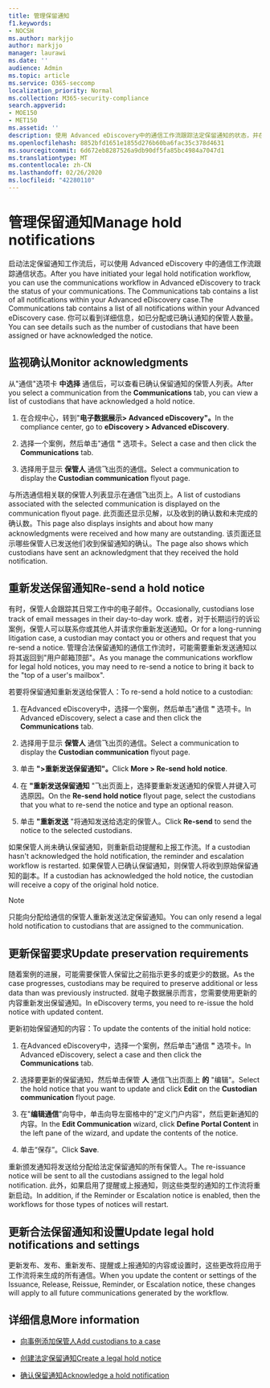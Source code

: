 ```yaml
---
title: 管理保留通知
f1.keywords:
- NOCSH
ms.author: markjjo
author: markjjo
manager: laurawi
ms.date: ''
audience: Admin
ms.topic: article
ms.service: O365-seccomp
localization_priority: Normal
ms.collection: M365-security-compliance
search.appverid:
- MOE150
- MET150
ms.assetid: ''
description: 使用 Advanced eDiscovery中的通信工作流跟踪法定保留通知的状态，并在必要时进行更新和重新发送。
ms.openlocfilehash: 8852bfd1651e1855d276b60ba6fac35c378d4631
ms.sourcegitcommit: 6d672eb8287526a9db90df5fa85bc4984a7047d1
ms.translationtype: MT
ms.contentlocale: zh-CN
ms.lasthandoff: 02/26/2020
ms.locfileid: "42280110"
---
```

# <a name="manage-hold-notifications"></a><span data-ttu-id="79b90-103">管理保留通知</span><span class="sxs-lookup"><span data-stu-id="79b90-103">Manage hold notifications</span></span>

<span data-ttu-id="79b90-104">启动法定保留通知工作流后，可以使用 Advanced eDiscovery 中的通信工作流跟踪通信状态。</span><span class="sxs-lookup"><span data-stu-id="79b90-104">After you have initiated your legal hold notification workflow, you can use the communications workflow in Advanced eDiscovery to track the status of your communications.</span></span> <span data-ttu-id="79b90-105">The Communications tab contains a list of all notifications within your Advanced eDiscovery case.</span><span class="sxs-lookup"><span data-stu-id="79b90-105">The Communications tab contains a list of all notifications within your Advanced eDiscovery case.</span></span> <span data-ttu-id="79b90-106">你可以看到详细信息，如已分配或已确认通知的保管人数量。</span><span class="sxs-lookup"><span data-stu-id="79b90-106">You can see details such as the number of custodians that have been assigned or have acknowledged the notice.</span></span>

## <a name="monitor-acknowledgments"></a><span data-ttu-id="79b90-107">监视确认</span><span class="sxs-lookup"><span data-stu-id="79b90-107">Monitor acknowledgments</span></span>

<span data-ttu-id="79b90-108">从"通信"选项卡 **中选择** 通信后，可以查看已确认保留通知的保管人列表。</span><span class="sxs-lookup"><span data-stu-id="79b90-108">After you select a communication from the **Communications** tab, you can view a list of custodians that have acknowledged a hold notice.</span></span> 

1. <span data-ttu-id="79b90-109">在合规中心，转到"**电子数据展示> Advanced eDiscovery"。**</span><span class="sxs-lookup"><span data-stu-id="79b90-109">In the compliance center, go to **eDiscovery > Advanced eDiscovery**.</span></span>

2. <span data-ttu-id="79b90-110">选择一个案例，然后单击"通信 **"** 选项卡。</span><span class="sxs-lookup"><span data-stu-id="79b90-110">Select a case and then click the **Communications** tab.</span></span>

3. <span data-ttu-id="79b90-111">选择用于显示 **保管人** 通信飞出页的通信。</span><span class="sxs-lookup"><span data-stu-id="79b90-111">Select a communication to display the **Custodian communication** flyout page.</span></span>

<span data-ttu-id="79b90-112">与所选通信相关联的保管人列表显示在通信飞出页上。</span><span class="sxs-lookup"><span data-stu-id="79b90-112">A list of custodians associated with the selected communication is displayed on the communication flyout page.</span></span> <span data-ttu-id="79b90-113">此页面还显示见解，以及收到的确认数和未完成的确认数。</span><span class="sxs-lookup"><span data-stu-id="79b90-113">This page also displays insights and about how many acknowledgments were received and how many are outstanding.</span></span> <span data-ttu-id="79b90-114">该页面还显示哪些保管人已发送他们收到保留通知的确认。</span><span class="sxs-lookup"><span data-stu-id="79b90-114">The page also shows which custodians have sent an acknowledgment that they received the hold notification.</span></span>

## <a name="re-send-a-hold-notice"></a><span data-ttu-id="79b90-115">重新发送保留通知</span><span class="sxs-lookup"><span data-stu-id="79b90-115">Re-send a hold notice</span></span>

<span data-ttu-id="79b90-116">有时，保管人会跟踪其日常工作中的电子邮件。</span><span class="sxs-lookup"><span data-stu-id="79b90-116">Occasionally, custodians lose track of email messages in their day-to-day work.</span></span> <span data-ttu-id="79b90-117">或者，对于长期运行的诉讼案例，保管人可以联系你或其他人并请求你重新发送通知。</span><span class="sxs-lookup"><span data-stu-id="79b90-117">Or for a long-running litigation case, a custodian may contact you or others and request that you re-send a notice.</span></span> <span data-ttu-id="79b90-118">管理合法保留通知的通信工作流时，可能需要重新发送通知以将其返回到"用户邮箱顶部"。</span><span class="sxs-lookup"><span data-stu-id="79b90-118">As you manage the communications workflow for legal hold notices, you may need to re-send a notice to bring it back to the "top of a user's mailbox".</span></span>

<span data-ttu-id="79b90-119">若要将保留通知重新发送给保管人：</span><span class="sxs-lookup"><span data-stu-id="79b90-119">To re-send a hold notice to a custodian:</span></span>

1. <span data-ttu-id="79b90-120">在Advanced eDiscovery中，选择一个案例，然后单击"通信 **"** 选项卡。</span><span class="sxs-lookup"><span data-stu-id="79b90-120">In Advanced eDiscovery, select a case and then click the **Communications** tab.</span></span>

2. <span data-ttu-id="79b90-121">选择用于显示 **保管人** 通信飞出页的通信。</span><span class="sxs-lookup"><span data-stu-id="79b90-121">Select a communication to display the **Custodian communication** flyout page.</span></span>

3. <span data-ttu-id="79b90-122">单击 **">重新发送保留通知"。**</span><span class="sxs-lookup"><span data-stu-id="79b90-122">Click **More > Re-send hold notice**.</span></span>

4. <span data-ttu-id="79b90-123">在 **"重新发送保留通知** "飞出页面上，选择要重新发送通知的保管人并键入可选原因。</span><span class="sxs-lookup"><span data-stu-id="79b90-123">On the **Re-send hold notice** flyout page, select the custodians that you what to re-send the notice and type an optional reason.</span></span>

5. <span data-ttu-id="79b90-124">单击 **"重新发送** "将通知发送给选定的保管人。</span><span class="sxs-lookup"><span data-stu-id="79b90-124">Click **Re-send** to send the notice to the selected custodians.</span></span>

<span data-ttu-id="79b90-125">如果保管人尚未确认保留通知，则重新启动提醒和上报工作流。</span><span class="sxs-lookup"><span data-stu-id="79b90-125">If a custodian hasn't acknowledged the hold notification, the reminder and escalation workflow is restarted.</span></span> <span data-ttu-id="79b90-126">如果保管人已确认保留通知，则保管人将收到原始保留通知的副本。</span><span class="sxs-lookup"><span data-stu-id="79b90-126">If a custodian has acknowledged the hold notice, the custodian will receive a copy of the original hold notice.</span></span>

> [!NOTE]
> <span data-ttu-id="79b90-127">只能向分配给通信的保管人重新发送法定保留通知。</span><span class="sxs-lookup"><span data-stu-id="79b90-127">You can only resend a legal hold notification to custodians that are assigned to the communication.</span></span> 

## <a name="update-preservation-requirements"></a><span data-ttu-id="79b90-128">更新保留要求</span><span class="sxs-lookup"><span data-stu-id="79b90-128">Update preservation requirements</span></span>
  
<span data-ttu-id="79b90-129">随着案例的进展，可能需要保管人保留比之前指示更多的或更少的数据。</span><span class="sxs-lookup"><span data-stu-id="79b90-129">As the case progresses, custodians may be required to preserve additional or less data than was previously instructed.</span></span> <span data-ttu-id="79b90-130">就电子数据展示而言，您需要使用更新的内容重新发出保留通知。</span><span class="sxs-lookup"><span data-stu-id="79b90-130">In eDiscovery terms, you need to re-issue the hold notice with updated content.</span></span>

<span data-ttu-id="79b90-131">更新初始保留通知的内容：</span><span class="sxs-lookup"><span data-stu-id="79b90-131">To update the contents of the initial hold notice:</span></span>

1. <span data-ttu-id="79b90-132">在Advanced eDiscovery中，选择一个案例，然后单击"通信 **"** 选项卡。</span><span class="sxs-lookup"><span data-stu-id="79b90-132">In Advanced eDiscovery, select a case and then click the **Communications** tab.</span></span>

2. <span data-ttu-id="79b90-133">选择要更新的保留通知，然后单击保管 **人** 通信飞出页面上 **的** "编辑"。</span><span class="sxs-lookup"><span data-stu-id="79b90-133">Select the hold notice that you want to update and click **Edit** on the **Custodian communication** flyout page.</span></span>

3. <span data-ttu-id="79b90-134">在"**编辑通信**"向导中，单击向导左窗格中的"定义门户内容"，然后更新通知的内容。</span><span class="sxs-lookup"><span data-stu-id="79b90-134">In the **Edit Communication** wizard, click **Define Portal Content** in the left pane of the wizard, and update the contents of the notice.</span></span>

4. <span data-ttu-id="79b90-135">单击“保存”。</span><span class="sxs-lookup"><span data-stu-id="79b90-135">Click **Save**.</span></span>

<span data-ttu-id="79b90-136">重新颁发通知将发送给分配给法定保留通知的所有保管人。</span><span class="sxs-lookup"><span data-stu-id="79b90-136">The re-issuance notice will be sent to all the custodians assigned to the legal hold notification.</span></span> <span data-ttu-id="79b90-137">此外，如果启用了提醒或上报通知，则这些类型的通知的工作流将重新启动。</span><span class="sxs-lookup"><span data-stu-id="79b90-137">In addition, if the Reminder or Escalation notice is enabled, then the workflows for those types of notices will restart.</span></span>

## <a name="update-legal-hold-notifications-and-settings"></a><span data-ttu-id="79b90-138">更新合法保留通知和设置</span><span class="sxs-lookup"><span data-stu-id="79b90-138">Update legal hold notifications and settings</span></span>

<span data-ttu-id="79b90-139">更新发布、发布、重新发布、提醒或上报通知的内容或设置时，这些更改将应用于工作流将来生成的所有通信。</span><span class="sxs-lookup"><span data-stu-id="79b90-139">When you update the content or settings of the Issuance, Release, Reissue, Reminder, or Escalation notice, these changes will apply to all future communications generated by the workflow.</span></span>

## <a name="more-information"></a><span data-ttu-id="79b90-140">详细信息</span><span class="sxs-lookup"><span data-stu-id="79b90-140">More information</span></span>

- [<span data-ttu-id="79b90-141">向事例添加保管人</span><span class="sxs-lookup"><span data-stu-id="79b90-141">Add custodians to a case</span></span>](add-custodians-to-case.md)

- [<span data-ttu-id="79b90-142">创建法定保留通知</span><span class="sxs-lookup"><span data-stu-id="79b90-142">Create a legal hold notice</span></span>](create-hold-notification.md)

- [<span data-ttu-id="79b90-143">确认保留通知</span><span class="sxs-lookup"><span data-stu-id="79b90-143">Acknowledge a hold notification</span></span>](acknowledge-hold-notification.md)
